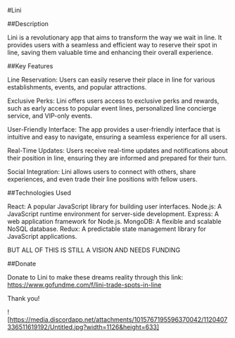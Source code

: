 #Lini

##Description

Lini is a revolutionary app that aims to transform the way we wait in line. It provides users with a seamless and efficient way to reserve their spot in line, saving them valuable time and enhancing their overall experience.

##Key Features

Line Reservation: Users can easily reserve their place in line for various establishments, events, and popular attractions.

Exclusive Perks: Lini offers users access to exclusive perks and rewards, such as early access to popular event lines, personalized line concierge service, and VIP-only events.

User-Friendly Interface: The app provides a user-friendly interface that is intuitive and easy to navigate, ensuring a seamless experience for all users.

Real-Time Updates: Users receive real-time updates and notifications about their position in line, ensuring they are informed and prepared for their turn.

Social Integration: Lini allows users to connect with others, share experiences, and even trade their line positions with fellow users.

##Technologies Used

React: A popular JavaScript library for building user interfaces.
Node.js: A JavaScript runtime environment for server-side development.
Express: A web application framework for Node.js.
MongoDB: A flexible and scalable NoSQL database.
Redux: A predictable state management library for JavaScript applications.

BUT ALL OF THIS IS STILL A VISION AND NEEDS FUNDING

##Donate

Donate to Lini to make these dreams reality through this link: https://www.gofundme.com/f/lini-trade-spots-in-line

Thank you!

![https://media.discordapp.net/attachments/1015767195596370042/1120407336511619192/Untitled.jpg?width=1126&height=633]
